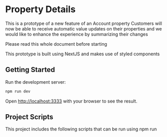# Property Details

This is a prototype of a new feature of an Account property
Customers will now be able to receive automatic value updates on their properties
and we would like to enhance the experience by summarizing their changes

Please read this whole document before starting

This prototype is built using NextJS and makes use of styled components

## Getting Started

Run the development server:

```bash
npm run dev
```

Open [http://localhost:3333](http://localhost:3333) with your browser to see the result.

## Project Scripts

This project includes the following scripts that can be run using npm run <script name>:

# build

npm run build builds your Next.js application for production. This script compiles your application and creates an optimized build that can be deployed to a web server. The resulting build will be placed in the .next directory.

# start

npm run start starts your Next.js application in production mode. This script serves the build generated by the npm run build command, and it starts the server on port 3333 by default. When you run this script, your application will be available at http://localhost:3333.

# test

The test command is used to run the Jest test runner on your project. This command is configured in the package.json file.

- --watch: This flag tells Jest to watch for file changes and re-run the tests when changes occur.

We also ask that you update the readme with answers to the following questions

Given more time, what other changes you would have liked to make?

- I would like to set linters and pre-commit hooks
- Add some ARIA attributes to provide additional information to assistive technologies.

What UX or design improvements or alterations might you suggest? These can be to existing components or completely new ideas.

- I would suggest to use more color contrast I have check the app with lighhouse and the accessibility is 87% that could be improved by using a better color contrast for the text and the buttons. Background and foreground colors do not have a sufficient contrast ratio.
